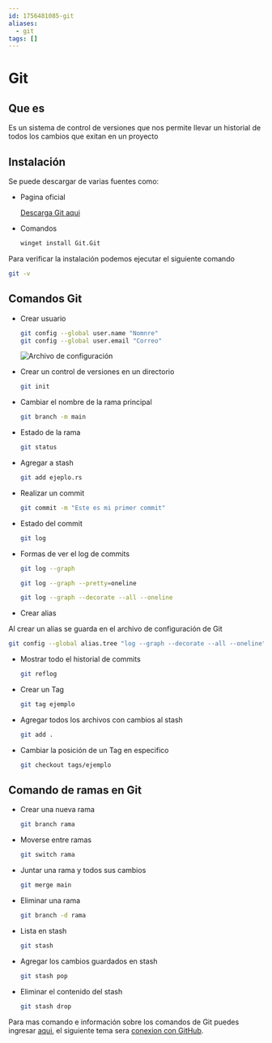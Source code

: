 ```yaml
---
id: 1756481085-git
aliases:
  - git
tags: []
---
```


# Git

## Que es

Es un sistema de control de versiones que nos permite llevar un historial de
todos los cambios que exitan en un proyecto

## Instalación

Se puede descargar de varias fuentes como:

- Pagina oficial

  [Descarga Git aqui](https://git-scm.com/ "Pagina Oficial de Git")

- Comandos

  ```bash
  winget install Git.Git
  ```

Para verificar la instalación podemos ejecutar el siguiente comando

```bash
git -v
```

## Comandos Git

- Crear usuario

  ```bash
  git config --global user.name "Nomnre"
  git config --global user.email "Correo"
  ```

  ![Archivo de configuración](./../img/archivo-de-configuración-git.png)

- Crear un control de versiones en un directorio

  ```bash
  git init
  ```

- Cambiar el nombre de la rama principal

  ```bash
  git branch -m main
  ```

- Estado de la rama

  ```bash
  git status
  ```

- Agregar a stash

  ```bash
  git add ejeplo.rs
  ```

- Realizar un commit

  ```bash
  git commit -m "Este es mi primer commit"
  ```

- Estado del commit

  ```bash
  git log
  ```

- Formas de ver el log de commits

  ```bash
  git log --graph

  git log --graph --pretty=oneline

  git log --graph --decorate --all --oneline
  ```

- Crear alias

Al crear un alias se guarda en el archivo de configuración de Git

```bash
git config --global alias.tree "log --graph --decorate --all --oneline"
```

- Mostrar todo el historial de commits

  ```bash
  git reflog
  ```

- Crear un Tag

  ```bash
  git tag ejemplo
  ```

- Agregar todos los archivos con cambios al stash

  ```bash
  git add .
  ```

- Cambiar la posición de un Tag en especifico

  ```bash
  git checkout tags/ejemplo
  ```

## Comando de ramas en Git

- Crear una nueva rama

  ```bash
  git branch rama
  ```

- Moverse entre ramas

  ```bash
  git switch rama
  ```

- Juntar una rama y todos sus cambios

  ```bash
  git merge main
  ```

- Eliminar una rama

  ```bash
  git branch -d rama
  ```

- Lista en stash

  ```bash
  git stash
  ```

- Agregar los cambios guardados en stash

  ```bash
  git stash pop
  ```

- Eliminar el contenido del stash

  ```bash
  git stash drop
  ```

Para mas comando e información sobre los comandos de Git puedes
ingresar [aqui](https://bit.ly/3VqDq5I "Cheat Sheet Git"), el siguiente tema sera [conexion con GitHub](/limbo/1756502611-git-y-github.md).
